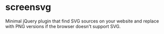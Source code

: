 screensvg
=========

Minimal jQuery plugin that find SVG sources on your website and replace with PNG versions if the browser doesn't support SVG.
